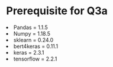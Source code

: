# Prerequisite for Q3a
<li> Pandas = 1.1.5</li>
<li> Numpy = 1.18.5</li>
<li> sklearn = 0.24.0 </li>
<li> bert4keras = 0.11.1</li>
<li> keras = 2.3.1</li>
<li> tensorflow = 2.2.1 </li>
